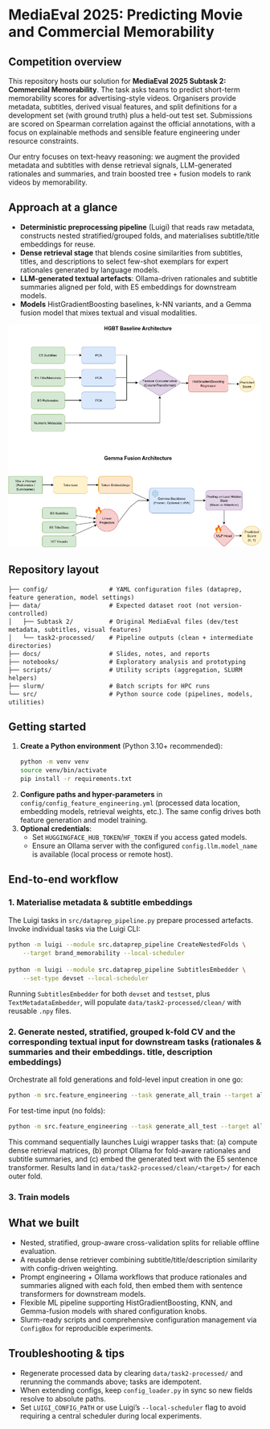 # MediaEval 2025: Predicting Movie and Commercial Memorability

## Competition overview

This repository hosts our solution for **MediaEval 2025 Subtask 2: Commercial Memorability**.  The task asks teams to
predict short-term memorability scores for advertising-style videos.  Organisers provide metadata, subtitles, derived
visual features, and split definitions for a development set (with ground truth) plus a held-out test set.  Submissions
are scored on Spearman correlation against the official annotations, with a focus on explainable methods and sensible
feature engineering under resource constraints.

Our entry focuses on text-heavy reasoning: we augment the provided metadata and subtitles with dense retrieval signals,
LLM-generated rationales and summaries, and train boosted tree + fusion models to rank videos by memorability.

## Approach at a glance

- **Deterministic preprocessing pipeline** (Luigi) that reads raw metadata, constructs nested stratified/grouped folds,
    and materialises subtitle/title embeddings for reuse.
- **Dense retrieval stage** that blends cosine similarities from subtitles, titles, and descriptions to select
    few-shot exemplars for expert rationales generated by language models.
- **LLM-generated textual artefacts**: Ollama-driven rationales and subtitle summaries aligned per fold, with E5
    embeddings for downstream models.
- **Models** HistGradientBoosting baselines, k-NN variants, and a Gemma fusion model that
    mixes textual and visual modalities.

![Solution architecture](diagram_solution.png)

## Repository layout

```
├── config/                 # YAML configuration files (dataprep, feature generation, model settings)
├── data/                   # Expected dataset root (not version-controlled)
│   ├── Subtask 2/          # Original MediaEval files (dev/test metadata, subtitles, visual features)
│   └── task2-processed/    # Pipeline outputs (clean + intermediate directories)
├── docs/                   # Slides, notes, and reports
├── notebooks/              # Exploratory analysis and prototyping
├── scripts/                # Utility scripts (aggregation, SLURM helpers)
├── slurm/                  # Batch scripts for HPC runs
└── src/                    # Python source code (pipelines, models, utilities)
```

## Getting started

1. **Create a Python environment** (Python 3.10+ recommended):
     ```bash
     python -m venv venv
     source venv/bin/activate
     pip install -r requirements.txt
     ```
2. **Configure paths and hyper-parameters** in `config/config_feature_engineering.yml` (processed data location,
     embedding models, retrieval weights, etc.).  The same config drives both feature generation and model training.
3. **Optional credentials**:
     - Set `HUGGINGFACE_HUB_TOKEN`/`HF_TOKEN` if you access gated models.
     - Ensure an Ollama server with the configured `config.llm.model_name` is available (local process or remote host).

## End-to-end workflow

### 1. Materialise metadata & subtitle embeddings

The Luigi tasks in `src/dataprep_pipeline.py` prepare processed artefacts.  Invoke individual tasks via the Luigi CLI:

```bash
python -m luigi --module src.dataprep_pipeline CreateNestedFolds \
    --target brand_memorability --local-scheduler

python -m luigi --module src.dataprep_pipeline SubtitlesEmbedder \
    --set-type devset --local-scheduler
```

Running `SubtitlesEmbedder` for both `devset` and `testset`, plus `TextMetadataEmbedder`, will populate
`data/task2-processed/clean/` with reusable `.npy` files.

### 2. Generate nested, stratified, grouped k-fold CV and the corresponding textual input for downstream tasks (rationales & summaries and their embeddings.  title, description embeddings)

Orchestrate all fold generations and fold-level input creation in one go:

```bash
python -m src.feature_engineering --task generate_all_train --target all
```

For test-time input (no folds):

```bash
python -m src.feature_engineering --task generate_all_test --target all
```
 
This command sequentially launches Luigi wrapper tasks that: (a) compute dense retrieval matrices, (b) prompt Ollama for
fold-aware rationales and subtitle summaries, and (c) embed the generated text with the E5 sentence transformer.  Results
land in `data/task2-processed/clean/<target>/` for each outer fold.


### 3. Train models



## What we built

- Nested, stratified, group-aware cross-validation splits for reliable offline evaluation.
- A reusable dense retriever combining subtitle/title/description similarity with config-driven weighting.
- Prompt engineering + Ollama workflows that produce rationales and summaries aligned with each fold, then embed them
    with sentence transformers for downstream models.
- Flexible ML pipeline supporting HistGradientBoosting, KNN, and Gemma-fusion models with shared configuration knobs.
- Slurm-ready scripts and comprehensive configuration management via `ConfigBox` for reproducible experiments.

## Troubleshooting & tips

- Regenerate processed data by clearing `data/task2-processed/` and rerunning the commands above; tasks are idempotent.
- When extending configs, keep `config_loader.py` in sync so new fields resolve to absolute paths.
- Set `LUIGI_CONFIG_PATH` or use Luigi’s `--local-scheduler` flag to avoid requiring a central scheduler during local
    experiments.
 
